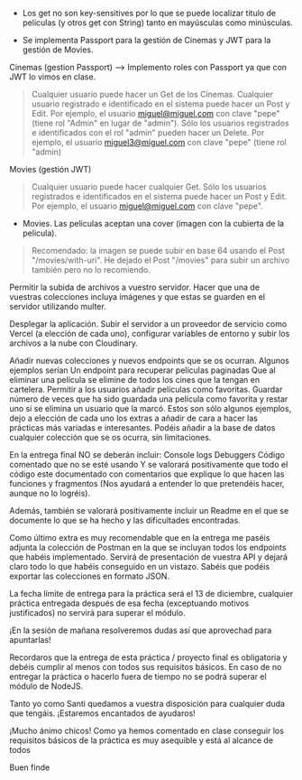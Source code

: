 
- Los get no son key-sensitives por lo que se puede localizar titulo de peliculas (y otros get
con String) tanto en mayúsculas como minúsculas.

- Se implementa Passport para la gestión de Cinemas y JWT para la gestión de Movies.

Cinemas (gestion Passport) --> Implemento roles con Passport ya que con JWT lo vimos en clase.

> Cualquier usuario puede hacer un Get de los Cinemas. 
> Cualquier usuario registrado e identificado en el sistema puede hacer un Post y Edit. Por ejemplo,  el usuario miguel@miguel.com con clave "pepe" (tiene rol "Admin" en lugar de "admin").
> Sólo los usuarios registrados e identificados con el rol "admin" pueden hacer un Delete. Por ejemplo, el usuario miguel3@miguel.com con clave "pepe" (tiene rol "admin)

Movies (gestión JWT)

> Cualquier usuario puede hacer cualquier Get.
> Sólo los usuarios registrados e identificados en el sistema puede hacer un Post y Edit. Por ejemplo,  el usuario miguel@miguel.com con clave "pepe".

- Movies. Las peliculas aceptan una cover (imagen con la cubierta de la pelicula). 

> Recomendado: la imagen se puede subir en base 64 usando el Post "/movies/with-uri". He dejado el Post "/movies" para subir un archivo también pero no lo recomiendo.













Permitir la subida de archivos a vuestro servidor. Hacer que una de vuestras colecciones incluya imágenes y que estas se guarden en el servidor utilizando multer.

Desplegar la aplicación. Subir el servidor a un proveedor de servicio como Vercel (a elección de cada uno), configurar variables de entorno y subir los archivos a la nube con Cloudinary.

Añadir nuevas colecciones y nuevos endpoints que se os ocurran. Algunos ejemplos serían
Un endpoint para recuperar películas paginadas
Que al eliminar una película se elimine de todos los cines que la tengan en cartelera.
Permitir a los usuarios añadir películas como favoritas.
Guardar número de veces que ha sido guardada una película como favorita y restar uno si se elimina un usuario que la marcó.
Estos son sólo algunos ejemplos, dejo a elección de cada uno los extras a añadir de cara a hacer las prácticas más variadas e interesantes. Podéis añadir a la base de datos cualquier colección que se os ocurra, sin limitaciones.

En la entrega final NO se deberán incluir:
Console logs
Debuggers
Código comentado que no se esté usando
Y se valorará positivamente que todo el código este documentado con comentarios que explique lo que hacen las funciones y fragmentos (Nos ayudará a entender lo que pretendéis hacer, aunque no lo logréis).

Además, también se valorará positivamente incluir un Readme en el que se documente lo que se ha hecho y las dificultades encontradas.

Como último extra es muy recomendable que en la entrega me paséis adjunta la colección de Postman en la que se incluyan todos los endpoints que habéis implementado. Servirá de presentación de vuestra API y dejará claro todo lo que habéis conseguido en un vistazo. Sabéis que podéis exportar las colecciones en formato JSON.


La fecha límite de entrega para la práctica será el 13 de diciembre, cualquier práctica entregada después de esa fecha (exceptuando motivos justificados) no servirá para superar el módulo.

¡En la sesión de mañana resolveremos dudas así que aprovechad para apuntarlas!

Recordaros que la entrega de esta práctica / proyecto final es obligatoria y debéis cumplir al menos con todos sus requisitos básicos. En caso de no entregar la práctica o hacerlo fuera de tiempo no se podrá superar el módulo de NodeJS.

Tanto yo como Santi quedamos a vuestra disposición para cualquier duda que tengáis. ¡Estaremos encantados de ayudaros!

¡Mucho ánimo chicos! Como ya hemos comentado en clase conseguir los requisitos básicos de la práctica es muy asequible y está al alcance de todos

Buen finde
